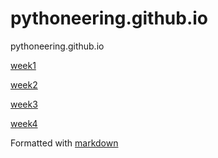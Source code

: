 # pythoneering.github.io
pythoneering.github.io

[week1](week1)

[week2](week2)

[week3](week3)

[week4](week4)

Formatted with [markdown](https://guides.github.com/features/mastering-markdown/)
